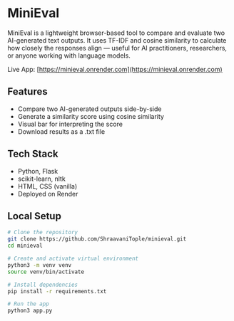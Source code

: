 # MiniEval

MiniEval is a lightweight browser-based tool to compare and evaluate two AI-generated text outputs. It uses TF-IDF and cosine similarity to calculate how closely the responses align — useful for AI practitioners, researchers, or anyone working with language models.

Live App: [https://minieval.onrender.com](https://minieval.onrender.com)

## Features

- Compare two AI-generated outputs side-by-side
- Generate a similarity score using cosine similarity
- Visual bar for interpreting the score
- Download results as a .txt file

## Tech Stack

- Python, Flask
- scikit-learn, nltk
- HTML, CSS (vanilla)
- Deployed on Render

## Local Setup

```bash
# Clone the repository
git clone https://github.com/ShraavaniTople/minieval.git
cd minieval

# Create and activate virtual environment
python3 -m venv venv
source venv/bin/activate

# Install dependencies
pip install -r requirements.txt

# Run the app
python3 app.py
